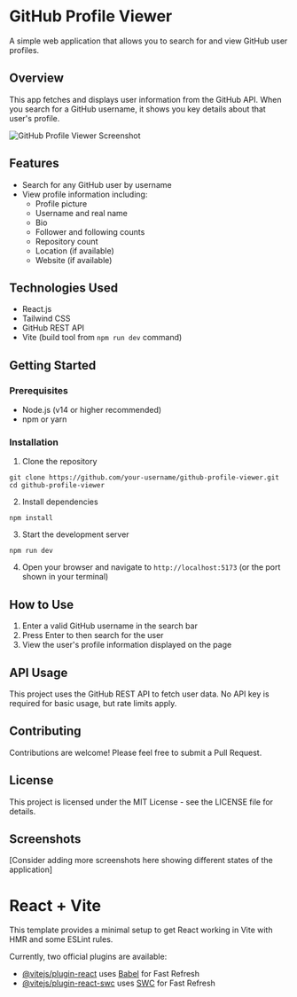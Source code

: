 # GitHub Profile Viewer

A simple web application that allows you to search for and view GitHub user profiles.

## Overview

This app fetches and displays user information from the GitHub API. When you search for a GitHub username, it shows you key details about that user's profile.

![GitHub Profile Viewer Screenshot]("C:\Users\Imanuel_Mayne.IMANUEL-MAYNE\OneDrive\Pictures\Screenshots\github.site.png")

## Features

- Search for any GitHub user by username
- View profile information including:
  - Profile picture
  - Username and real name
  - Bio
  - Follower and following counts
  - Repository count
  - Location (if available)
  - Website (if available)

## Technologies Used

- React.js
- Tailwind CSS
- GitHub REST API
- Vite (build tool from `npm run dev` command)

## Getting Started

### Prerequisites

- Node.js (v14 or higher recommended)
- npm or yarn

### Installation

1. Clone the repository
```
git clone https://github.com/your-username/github-profile-viewer.git
cd github-profile-viewer
```

2. Install dependencies
```
npm install
```

3. Start the development server
```
npm run dev
```

4. Open your browser and navigate to `http://localhost:5173` (or the port shown in your terminal)

## How to Use

1. Enter a valid GitHub username in the search bar
2. Press Enter to then search for the user
3. View the user's profile information displayed on the page

## API Usage

This project uses the GitHub REST API to fetch user data. No API key is required for basic usage, but rate limits apply.

## Contributing

Contributions are welcome! Please feel free to submit a Pull Request.

## License

This project is licensed under the MIT License - see the LICENSE file for details.

## Screenshots

[Consider adding more screenshots here showing different states of the application]


# React + Vite

This template provides a minimal setup to get React working in Vite with HMR and some ESLint rules.

Currently, two official plugins are available:

- [@vitejs/plugin-react](https://github.com/vitejs/vite-plugin-react/blob/main/packages/plugin-react/README.md) uses [Babel](https://babeljs.io/) for Fast Refresh
- [@vitejs/plugin-react-swc](https://github.com/vitejs/vite-plugin-react-swc) uses [SWC](https://swc.rs/) for Fast Refresh
